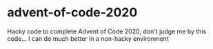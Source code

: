 # advent-of-code-2020
Hacky code to complete Advent of Code 2020, don't judge me by this code... I can do much better in a non-hacky environment
